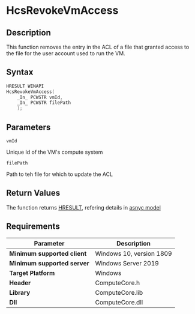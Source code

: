 # HcsRevokeVmAccess

## Description

This function removes the entry in the ACL of a file that granted access to the file for the user account used to run the VM.

## Syntax

```Cpp
HRESULT WINAPI
HcsRevokeVmAccess(
    _In_ PCWSTR vmId,
    _In_ PCWSTR filePath
    );
```

## Parameters

`vmId`

Unique Id of the VM's compute system

`filePath`

Path to teh file for which to update the ACL

## Return Values

The function returns [HRESULT](./HCSHResult.md), refering details in [asnyc model](./../AsyncModel.md#HcsOperationResult)

## Requirements

|Parameter     |Description|
|---|---|
| **Minimum supported client** | Windows 10, version 1809 |
| **Minimum supported server** | Windows Server 2019 |
| **Target Platform** | Windows |
| **Header** | ComputeCore.h |
| **Library** | ComputeCore.lib |
| **Dll** | ComputeCore.dll |